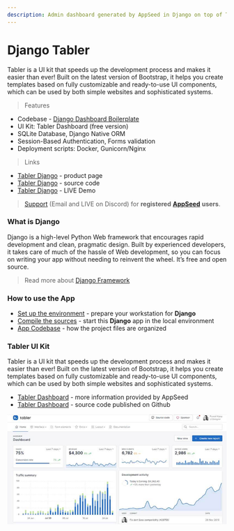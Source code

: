 ```yaml
---
description: Admin dashboard generated by AppSeed in Django on top of Tabler Dashboard.
---
```


# Django Tabler

Tabler is a UI kit that speeds up the development process and makes it easier than ever! Built on the latest version of Bootstrap, it helps you create templates based on fully customizable and ready-to-use UI components, which can be used by both simple websites and sophisticated systems. 

> Features

* Codebase - [Django Dashboard Boilerplate](../../boilerplate-code/django-dashboard.md)
* UI Kit: Tabler Dashboard \(free version\)  
* SQLite Database, Django Native ORM
* Session-Based Authentication, Forms validation
* Deployment scripts: Docker, Gunicorn/Nginx 

> Links

* [Tabler Django](https://appseed.us/admin-dashboards/django-dashboard-tabler) - product page
* [Tabler Django](https://github.com/app-generator/django-dashboard-tabler) - source code
* [Tabler Django](https://django-dashboard-tabler.appseed.us/) - LIVE Demo 

> [Support](https://appseed.us/support) \(Email and LIVE on Discord\) for **registered** [**AppSeed**](https://appseed.us/) **users**.

### 

### What is Django

Django is a high-level Python Web framework that encourages rapid development and clean, pragmatic design. Built by experienced developers, it takes care of much of the hassle of Web development, so you can focus on writing your app without needing to reinvent the wheel. It’s free and open source.

> Read more about [Django Framework](../../content/what-is/django.md)



### How to use the App

* [Set up the environment](../../boilerplate-code/django-dashboard.md#environment-1) - prepare your workstation for **Django**
* [Compile the sources](../../boilerplate-code/django-dashboard.md#build-the-app-1) - start this **Django** app in the local environment
* [App Codebase](../../boilerplate-code/django-dashboard.md#app-codebase) - how the project files are organized



### Tabler UI Kit

Tabler is a UI kit that speeds up the development process and makes it easier than ever! Built on the latest version of Bootstrap, it helps you create templates based on fully customizable and ready-to-use UI components, which can be used by both simple websites and sophisticated systems. 

* [Tabler Dashboard](../../content/bootstrap-template/tabler.md) - more information provided by AppSeed
* [Tabler Dashboard](https://github.com/admin-dashboards/bootstrap-template-tabler) - source code published on Github 

![Tabler Dashboard - Open-source Template.](../../.gitbook/assets/docs-cover-tabler.jpg)

